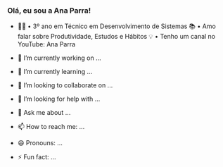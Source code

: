 ### Olá, eu sou a Ana Parra!

<!--
**anacsparra/anacsparra** is a ✨ _special_ ✨ repository because its `README.md` (this file) appears on your GitHub profile.
-->

- 👩‍💻 • 3º ano em Técnico em Desenvolvimento de Sistemas
📚 • Amo falar sobre Produtividade, Estudos e Hábitos
💡 • Tenho um canal no YouTube: Ana Parra

- 🔭 I’m currently working on ...
- 🌱 I’m currently learning ...
- 👯 I’m looking to collaborate on ...
- 🤔 I’m looking for help with ...
- 💬 Ask me about ...
- 📫 How to reach me: ...
- 😄 Pronouns: ...
- ⚡ Fun fact: ...

